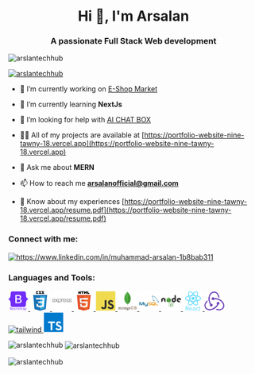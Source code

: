<h1 align="center">Hi 👋, I'm Arsalan</h1>
<h3 align="center">A passionate Full Stack Web development</h3>

<p align="left"> <img src="https://komarev.com/ghpvc/?username=arslantechhub&label=Profile%20views&color=0e75b6&style=flat" alt="arslantechhub" /> </p>

<p align="left"> <a href="https://github.com/ryo-ma/github-profile-trophy"><img src="https://github-profile-trophy.vercel.app/?username=arslantechhub" alt="arslantechhub" /></a> </p>

- 🔭 I’m currently working on [E-Shop Market](https://e-shop-market.vercel.app/)

- 🌱 I’m currently learning **NextJs**

- 🤝 I’m looking for help with [AI CHAT BOX](https://ai-chat-box-phi.vercel.app)

- 👨‍💻 All of my projects are available at [https://portfolio-website-nine-tawny-18.vercel.app](https://portfolio-website-nine-tawny-18.vercel.app)

- 💬 Ask me about **MERN**

- 📫 How to reach me **arsalanofficial@gmail.com**

- 📄 Know about my experiences [https://portfolio-website-nine-tawny-18.vercel.app/resume.pdf](https://portfolio-website-nine-tawny-18.vercel.app/resume.pdf)

<h3 align="left">Connect with me:</h3>
<p align="left">
<a href="https://linkedin.com/in/https://www.linkedin.com/in/muhammad-arsalan-1b8bab311" target="blank"><img align="center" src="https://raw.githubusercontent.com/rahuldkjain/github-profile-readme-generator/master/src/images/icons/Social/linked-in-alt.svg" alt="https://www.linkedin.com/in/muhammad-arsalan-1b8bab311" height="30" width="40" /></a>
</p>

<h3 align="left">Languages and Tools:</h3>
<p align="left"> <a href="https://getbootstrap.com" target="_blank" rel="noreferrer"> <img src="https://raw.githubusercontent.com/devicons/devicon/master/icons/bootstrap/bootstrap-plain-wordmark.svg" alt="bootstrap" width="40" height="40"/> </a> <a href="https://www.w3schools.com/css/" target="_blank" rel="noreferrer"> <img src="https://raw.githubusercontent.com/devicons/devicon/master/icons/css3/css3-original-wordmark.svg" alt="css3" width="40" height="40"/> </a> <a href="https://expressjs.com" target="_blank" rel="noreferrer"> <img src="https://raw.githubusercontent.com/devicons/devicon/master/icons/express/express-original-wordmark.svg" alt="express" width="40" height="40"/> </a> <a href="https://www.w3.org/html/" target="_blank" rel="noreferrer"> <img src="https://raw.githubusercontent.com/devicons/devicon/master/icons/html5/html5-original-wordmark.svg" alt="html5" width="40" height="40"/> </a> <a href="https://developer.mozilla.org/en-US/docs/Web/JavaScript" target="_blank" rel="noreferrer"> <img src="https://raw.githubusercontent.com/devicons/devicon/master/icons/javascript/javascript-original.svg" alt="javascript" width="40" height="40"/> </a> <a href="https://www.mongodb.com/" target="_blank" rel="noreferrer"> <img src="https://raw.githubusercontent.com/devicons/devicon/master/icons/mongodb/mongodb-original-wordmark.svg" alt="mongodb" width="40" height="40"/> </a> <a href="https://www.mysql.com/" target="_blank" rel="noreferrer"> <img src="https://raw.githubusercontent.com/devicons/devicon/master/icons/mysql/mysql-original-wordmark.svg" alt="mysql" width="40" height="40"/> </a> <a href="https://nodejs.org" target="_blank" rel="noreferrer"> <img src="https://raw.githubusercontent.com/devicons/devicon/master/icons/nodejs/nodejs-original-wordmark.svg" alt="nodejs" width="40" height="40"/> </a> <a href="https://reactjs.org/" target="_blank" rel="noreferrer"> <img src="https://raw.githubusercontent.com/devicons/devicon/master/icons/react/react-original-wordmark.svg" alt="react" width="40" height="40"/> </a> <a href="https://redux.js.org" target="_blank" rel="noreferrer"> <img src="https://raw.githubusercontent.com/devicons/devicon/master/icons/redux/redux-original.svg" alt="redux" width="40" height="40"/> </a> <a href="https://tailwindcss.com/" target="_blank" rel="noreferrer"> <img src="https://www.vectorlogo.zone/logos/tailwindcss/tailwindcss-icon.svg" alt="tailwind" width="40" height="40"/> </a> <a href="https://www.typescriptlang.org/" target="_blank" rel="noreferrer"> <img src="https://raw.githubusercontent.com/devicons/devicon/master/icons/typescript/typescript-original.svg" alt="typescript" width="40" height="40"/> </a> </p>

<p><img align="left" src="https://github-readme-stats.vercel.app/api/top-langs?username=arslantechhub&show_icons=true&locale=en&layout=compact" alt="arslantechhub" /></p>

<p>&nbsp;<img align="center" src="https://github-readme-stats.vercel.app/api?username=arslantechhub&show_icons=true&locale=en" alt="arslantechhub" /></p>

<p><img align="center" src="https://github-readme-streak-stats.herokuapp.com/?user=arslantechhub&" alt="arslantechhub" /></p>
